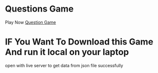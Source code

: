 <h1>Questions Game</h1>

<p>Play Now <a href="https://omarabdelsalam1998.github.io/Questions-Game-using-Javascript">Question Game</a></p>

<h1>IF You Want To Download this Game And run it local on your laptop</h1>
open with live server to get data from json file successfully

